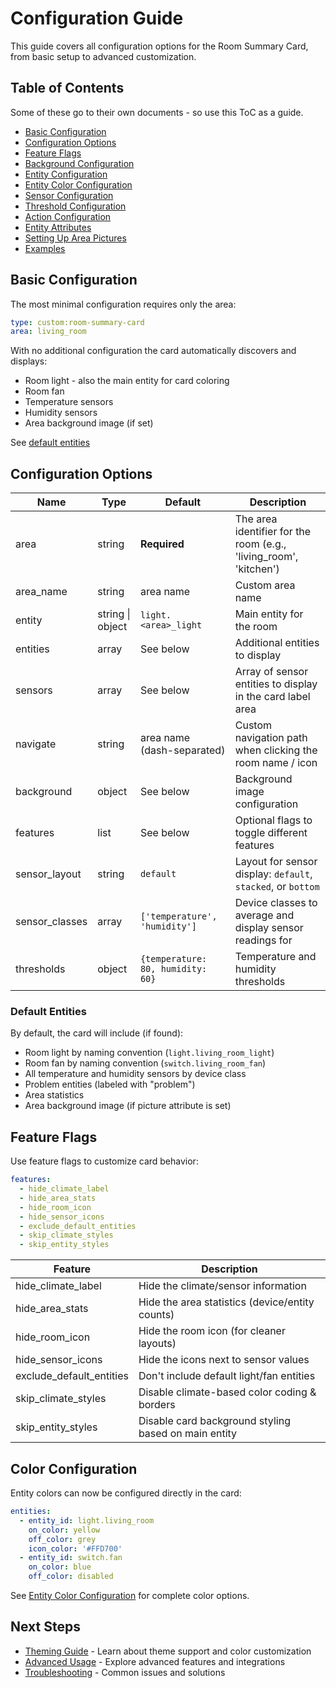 # Configuration Guide

This guide covers all configuration options for the Room Summary Card, from basic setup to advanced customization.

## Table of Contents

Some of these go to their own documents - so use this ToC as a guide.

- [Basic Configuration](#basic-configuration)
- [Configuration Options](#configuration-options)
- [Feature Flags](#feature-flags)
- [Background Configuration](configuration/BACKGROUND-CONFIGURATION.md)
- [Entity Configuration](configuration/ENTITY-CONFIGURATION.md)
- [Entity Color Configuration](configuration/ENTITY-COLOR-CONFIGURATION.md)
- [Sensor Configuration](configuration/SENSOR-CONFIGURATION.md)
- [Threshold Configuration](configuration/THRESHOLD-CONFIGURATION.md)
- [Action Configuration](configuration/ACTION-CONFIGURATION.md)
- [Entity Attributes](configuration/ENTITY-ATTRIBUTES.md)
- [Setting Up Area Pictures](configuration/AREA-PICTURES.md)
- [Examples](configuration/EXAMPLES.md)

## Basic Configuration

The most minimal configuration requires only the area:

```yaml
type: custom:room-summary-card
area: living_room
```

With no additional configuration the card automatically discovers and displays:

- Room light - also the main entity for card coloring
- Room fan
- Temperature sensors
- Humidity sensors
- Area background image (if set)

See [default entities](#default-entities)

## Configuration Options

| Name           | Type             | Default                           | Description                                                       |
| -------------- | ---------------- | --------------------------------- | ----------------------------------------------------------------- |
| area           | string           | **Required**                      | The area identifier for the room (e.g., 'living_room', 'kitchen') |
| area_name      | string           | area name                         | Custom area name                                                  |
| entity         | string \| object | `light.<area>_light`              | Main entity for the room                                          |
| entities       | array            | See below                         | Additional entities to display                                    |
| sensors        | array            | See below                         | Array of sensor entities to display in the card label area        |
| navigate       | string           | area name (dash-separated)        | Custom navigation path when clicking the room name / icon         |
| background     | object           | See below                         | Background image configuration                                    |
| features       | list             | See below                         | Optional flags to toggle different features                       |
| sensor_layout  | string           | `default`                         | Layout for sensor display: `default`, `stacked`, or `bottom`      |
| sensor_classes | array            | `['temperature', 'humidity']`     | Device classes to average and display sensor readings for         |
| thresholds     | object           | `{temperature: 80, humidity: 60}` | Temperature and humidity thresholds                               |

### Default Entities

By default, the card will include (if found):

- Room light by naming convention (`light.living_room_light`)
- Room fan by naming convention (`switch.living_room_fan`)
- All temperature and humidity sensors by device class
- Problem entities (labeled with "problem")
- Area statistics
- Area background image (if picture attribute is set)

## Feature Flags

Use feature flags to customize card behavior:

```yaml
features:
  - hide_climate_label
  - hide_area_stats
  - hide_room_icon
  - hide_sensor_icons
  - exclude_default_entities
  - skip_climate_styles
  - skip_entity_styles
```

| Feature                  | Description                                          |
| ------------------------ | ---------------------------------------------------- |
| hide_climate_label       | Hide the climate/sensor information                  |
| hide_area_stats          | Hide the area statistics (device/entity counts)      |
| hide_room_icon           | Hide the room icon (for cleaner layouts)             |
| hide_sensor_icons        | Hide the icons next to sensor values                 |
| exclude_default_entities | Don't include default light/fan entities             |
| skip_climate_styles      | Disable climate-based color coding & borders         |
| skip_entity_styles       | Disable card background styling based on main entity |

## Color Configuration

Entity colors can now be configured directly in the card:

```yaml
entities:
  - entity_id: light.living_room
    on_color: yellow
    off_color: grey
    icon_color: '#FFD700'
  - entity_id: switch.fan
    on_color: blue
    off_color: disabled
```

See [Entity Color Configuration](configuration/ENTITY-COLOR-CONFIGURATION.md) for complete color options.

## Next Steps

- [Theming Guide](THEMING.md) - Learn about theme support and color customization
- [Advanced Usage](ADVANCED.md) - Explore advanced features and integrations
- [Troubleshooting](TROUBLESHOOTING.md) - Common issues and solutions
